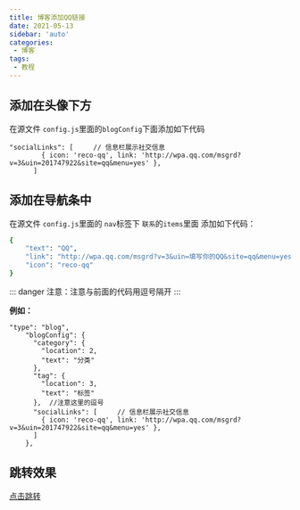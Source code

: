 ```yaml
---
title: 博客添加QQ链接
date: 2021-05-13
sidebar: 'auto'
categories:
 - 博客
tags:
 - 教程
---
```


<!-- more -->

## 添加在头像下方
在源文件 `config.js`里面的`blogConfig`下面添加如下代码
```
"socialLinks": [     // 信息栏展示社交信息
        { icon: 'reco-qq', link: 'http://wpa.qq.com/msgrd?v=3&uin=201747922&site=qq&menu=yes' },
      ]
```

## 添加在导航条中
在源文件 `config.js`里面的 `nav`标签下 `联系`的`items`里面 添加如下代码：


```sh
{
    "text": "QQ",
    "link": "http://wpa.qq.com/msgrd?v=3&uin=填写你的QQ&site=qq&menu=yes",
    "icon": "reco-qq"
}
```


::: danger
注意：注意与前面的代码用逗号隔开
:::

**例如：**
```
"type": "blog",
    "blogConfig": {
      "category": {
        "location": 2,
        "text": "分类"
      }, 
      "tag": {
        "location": 3,
        "text": "标签"
      },  //注意这里的逗号
      "socialLinks": [     // 信息栏展示社交信息
        { icon: 'reco-qq', link: 'http://wpa.qq.com/msgrd?v=3&uin=201747922&site=qq&menu=yes' },
      ]
    },

```


## 跳转效果

[点击跳转](http://wpa.qq.com/msgrd?v=3&uin=201747922&site=qq&menu=yes)